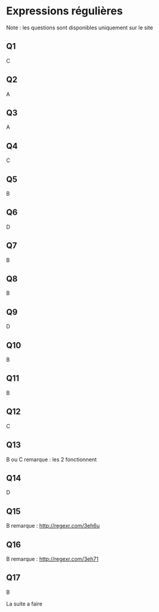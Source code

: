 # Expressions régulières

Note : les questions sont disponibles uniquement sur le site

## Q1
C

## Q2
A

## Q3
A

## Q4
C

## Q5
B

## Q6
D

## Q7
B

## Q8
B

## Q9
D

## Q10
B

## Q11
B

## Q12
C

## Q13
B ou C
remarque : les 2 fonctionnent

## Q14
D

## Q15
B
remarque : http://regexr.com/3eh6u

## Q16
B
remarque : http://regexr.com/3eh71

## Q17
B

La suite a faire

